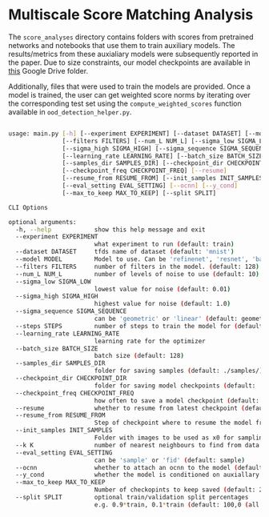 # **M**ultiscale **S**core **M**atching **A**nalysis

The `score_analyses` directory contains folders with scores from pretrained networks and notebooks that use them to train auxiliary models. The results/metrics from these auxialiary models were subsequently reported in the paper. Due to size constraints, our model checkpoints are available in [this](https://drive.google.com/drive/folders/1r7nS-U2ECeNkgMiWkLM8eeiN7LliFrQY?usp=sharing) Google Drive folder.

Additionally, files that were used to train the models are provided. Once a model is trained, the user can get weighted score norms by iterating over the corresponding test set using the `compute_weighted_scores` function available in `ood_detection_helper.py`.

```bash

usage: main.py [-h] [--experiment EXPERIMENT] [--dataset DATASET] [--model MODEL]
               [--filters FILTERS] [--num_L NUM_L] [--sigma_low SIGMA_LOW]
               [--sigma_high SIGMA_HIGH] [--sigma_sequence SIGMA_SEQUENCE] [--steps STEPS] 
               [--learning_rate LEARNING_RATE] [--batch_size BATCH_SIZE]
               [--samples_dir SAMPLES_DIR] [--checkpoint_dir CHECKPOINT_DIR]
               [--checkpoint_freq CHECKPOINT_FREQ] [--resume]
               [--resume_from RESUME_FROM] [--init_samples INIT_SAMPLES] [--k K]
               [--eval_setting EVAL_SETTING] [--ocnn] [--y_cond]
               [--max_to_keep MAX_TO_KEEP] [--split SPLIT]

CLI Options

optional arguments:
  -h, --help            show this help message and exit
  --experiment EXPERIMENT
                        what experiment to run (default: train)
  --dataset DATASET     tfds name of dataset (default: 'mnist')
  --model MODEL         Model to use. Can be 'refinenet', 'resnet', 'baseline' (default: refinenet)
  --filters FILTERS     number of filters in the model. (default: 128)
  --num_L NUM_L         number of levels of noise to use (default: 10)
  --sigma_low SIGMA_LOW
                        lowest value for noise (default: 0.01)
  --sigma_high SIGMA_HIGH
                        highest value for noise (default: 1.0)
  --sigma_sequence SIGMA_SEQUENCE
                        can be 'geometric' or 'linear' (default: geometric)
  --steps STEPS         number of steps to train the model for (default: 200000)
  --learning_rate LEARNING_RATE
                        learning rate for the optimizer
  --batch_size BATCH_SIZE
                        batch size (default: 128)
  --samples_dir SAMPLES_DIR
                        folder for saving samples (default: ./samples/)
  --checkpoint_dir CHECKPOINT_DIR
                        folder for saving model checkpoints (default: ./saved_models/)
  --checkpoint_freq CHECKPOINT_FREQ
                        how often to save a model checkpoint (default: 5000 iterations)
  --resume              whether to resume from latest checkpoint (default: True)
  --resume_from RESUME_FROM
                        Step of checkpoint where to resume the model from. (default: latest one)
  --init_samples INIT_SAMPLES
                        Folder with images to be used as x0 for sampling with annealed langevin dynamics
  --k K                 number of nearest neighbours to find from data (default: 10)
  --eval_setting EVAL_SETTING
                        can be 'sample' or 'fid' (default: sample)
  --ocnn                whether to attach an ocnn to the model (default: False)
  --y_cond              whether the model is conditioned on auxiallary y information (default: False)
  --max_to_keep MAX_TO_KEEP
                        Number of checkopints to keep saved (default: 2)
  --split SPLIT         optional train/validation split percentages
                        e.g. 0.9*train, 0.1*train (default: 100,0 (all train, no val set) )

```
